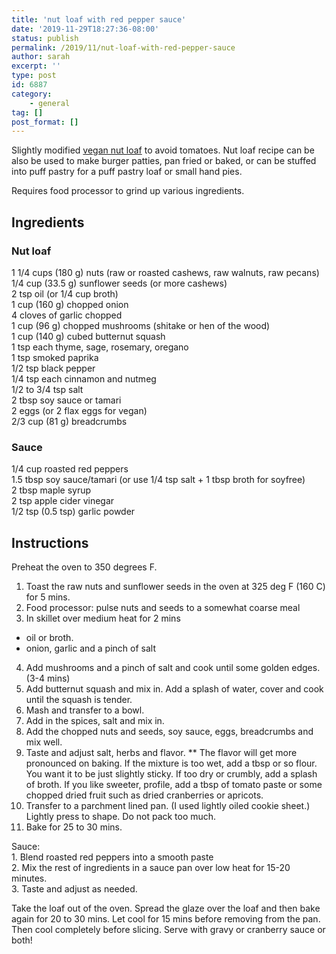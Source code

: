 ```yaml
---
title: 'nut loaf with red pepper sauce'
date: '2019-11-29T18:27:36-08:00'
status: publish
permalink: /2019/11/nut-loaf-with-red-pepper-sauce
author: sarah
excerpt: ''
type: post
id: 6887
category:
    - general
tag: []
post_format: []
---
```

Slightly modified [vegan nut loaf](https://www.veganricha.com/2018/12/vegan-meatloaf-nut-loaf.html) to avoid tomatoes. Nut loaf recipe can be also be used to make burger patties, pan fried or baked, or can be stuffed into puff pastry for a puff pastry loaf or small hand pies.

Requires food processor to grind up various ingredients.

Ingredients
-----------

### Nut loaf

1 1/4 cups (180 g) nuts (raw or roasted cashews, raw walnuts, raw pecans)  
1/4 cup (33.5 g) sunflower seeds (or more cashews)  
2 tsp oil (or 1/4 cup broth)  
1 cup (160 g) chopped onion  
4 cloves of garlic chopped  
1 cup (96 g) chopped mushrooms (shitake or hen of the wood)  
1 cup (140 g) cubed butternut squash  
1 tsp each thyme, sage, rosemary, oregano  
1 tsp smoked paprika  
1/2 tsp black pepper  
1/4 tsp each cinnamon and nutmeg  
1/2 to 3/4 tsp salt  
2 tbsp soy sauce or tamari  
2 eggs (or 2 flax eggs for vegan)  
2/3 cup (81 g) breadcrumbs

### Sauce

1/4 cup roasted red peppers  
1.5 tbsp soy sauce/tamari (or use 1/4 tsp salt + 1 tbsp broth for soyfree)  
2 tbsp maple syrup  
2 tsp apple cider vinegar  
1/2 tsp (0.5 tsp) garlic powder

Instructions
------------

Preheat the oven to 350 degrees F.

1. Toast the raw nuts and sunflower seeds in the oven at 325 deg F (160 C) for 5 mins.
2. Food processor: pulse nuts and seeds to a somewhat coarse meal
3. In skillet over medium heat for 2 mins 
  - oil or broth.
  - onion, garlic and a pinch of salt
4. Add mushrooms and a pinch of salt and cook until some golden edges. (3-4 mins)
5. Add butternut squash and mix in. Add a splash of water, cover and cook until the squash is tender.
6. Mash and transfer to a bowl.
7. Add in the spices, salt and mix in.
8. Add the chopped nuts and seeds, soy sauce, eggs, breadcrumbs and mix well.
9. Taste and adjust salt, herbs and flavor. \*\* The flavor will get more pronounced on baking. If the mixture is too wet, add a tbsp or so flour. You want it to be just slightly sticky. If too dry or crumbly, add a splash of broth. If you like sweeter, profile, add a tbsp of tomato paste or some chopped dried fruit such as dried cranberries or apricots.
10. Transfer to a parchment lined pan. (I used lightly oiled cookie sheet.) Lightly press to shape. Do not pack too much.
11. Bake for 25 to 30 mins.

Sauce:  
1\. Blend roasted red peppers into a smooth paste  
2\. Mix the rest of ingredients in a sauce pan over low heat for 15-20 minutes.  
3\. Taste and adjust as needed.

Take the loaf out of the oven. Spread the glaze over the loaf and then bake again for 20 to 30 mins. Let cool for 15 mins before removing from the pan. Then cool completely before slicing. Serve with gravy or cranberry sauce or both!